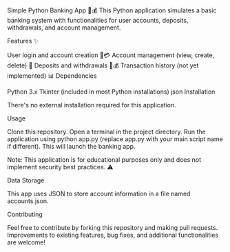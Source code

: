 Simple Python Banking App 🏦💰
This Python application simulates a basic banking system with functionalities for user accounts, deposits, withdrawals, and account management.

Features  ✨

User login and account creation 👤💳
Account management (view, create, delete) 🏦
Deposits and withdrawals 💸💰
Transaction history (not yet implemented) 📊
Dependencies

Python 3.x
Tkinter (included in most Python installations)
json
Installation

There's no external installation required for this application.

Usage

Clone this repository.
Open a terminal in the project directory.
Run the application using python app.py (replace app.py with your main script name if different).
This will launch the banking app.

Note: This application is for educational purposes only and does not implement security best practices.  ⚠️

Data Storage

This app uses JSON to store account information in a file named accounts.json.

Contributing

Feel free to contribute by forking this repository and making pull requests. Improvements to existing features, bug fixes, and additional functionalities are welcome!
